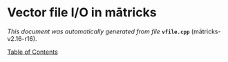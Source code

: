 
# Vector file I/O in mātricks
_This document was automatically generated from file_ **`vfile.cpp`** (mātricks-v2.16-r16).


[Table of Contents](README.md)
